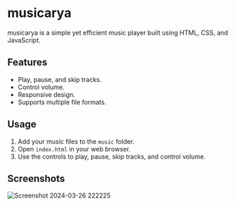 # musicarya

musicarya is a simple yet efficient music player built using HTML, CSS, and JavaScript.

## Features

- Play, pause, and skip tracks.
- Control volume.
- Responsive design.
- Supports multiple file formats.

## Usage

1. Add your music files to the `music` folder.
2. Open `index.html` in your web browser.
3. Use the controls to play, pause, skip tracks, and control volume.


## Screenshots
![Screenshot 2024-03-26 222225](https://github.com/Dewarya/musicArya.github.io/assets/85952205/ee7f2f70-09d7-4615-a476-fd4356bc29e2)


